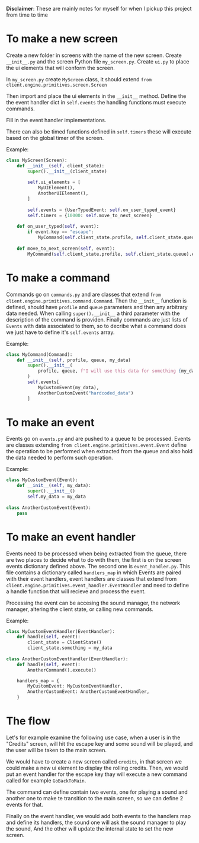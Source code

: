**Disclaimer**: These are mainly notes for myself for when I pickup this project from time to time

# To make a new screen

Create a new folder in screens with the name of the new screen.
Create `__init__.py` and the screen Python file `my_screen.py`.
Create `ui.py` to place the ui elements that will conform the screen.

In `my_screen.py` create `MyScreen` class, it should extend `from client.engine.primitives.screen.Screen`

Then import and place the ui elements in the `__init__` method.
Define the the event handler dict in `self.events` the handling functions must execute commands.

Fill in the event handler implementations.

There can also be timed functions defined in `self.timers` these will execute based on the global timer of the screen.

Example:

```python
class MyScreen(Screen):
    def __init__(self, client_state):
        super().__init__(client_state)
        
        self.ui_elements = [
            MyUIElement(),
            AnotherUIElement(),
        ]
        
        self.events = {UserTypedEvent: self.on_user_typed_event}
        self.timers = {10000: self.move_to_next_screen}
        
    def on_user_typed(self, event):
        if event.key == "escape":
            MyCommand(self.client_state.profile, self.client_state.queue).execute()
            
    def move_to_next_screen(self, event):
        MyCommand(self.client_state.profile, self.client_state.queue).execute()
```

# To make a command

Commands go on `commands.py` and are classes that extend `from client.engine.primitives.command.Command`.
Then the `__init__` function is defined, should have `profile` and `queue` parameters and then any arbitrary data needed.
When calling `super().__init__` a third parameter with the description of the command is providen.
Finally commands are just lists of `Events` with data associated to them, so to decribe what a command does we just have to define it's `self.events` array.

Example:

```python
class MyCommand(Command):
    def __init__(self, profile, queue, my_data)
        super().__init__(
            profile, queue, f"I will use this data for something {my_data}"
        )
        self.events[
            MyCustomEvent(my_data),
            AnotherCustomEvent("hardcoded_data")
        ]
```

# To make an event

Events go on `events.py` and are pushed to a queue to be processed. Events are classes
extending `from client.engine.primitives.event.Event` define the operation to be performed when extracted from the queue and also hold the data needed to perform such operation.


Example:

```python
class MyCustomEvent(Event):
    def __init__(self, my_data):
        super().__init__()
        self.my_data = my_data
        
class AnotherCustomEvent(Event):
    pass
```

# To make an event handler

Events need to be processed when being extracted from the queue, there are two places to decide what to do with them, the first is on the screen events dictionary defined above. The second one is `event_handler.py`.
This file contains a dictionary called `handlers_map` in which Events are paired with their event handlers, event handlers are classes that extend from `client.engine.primitives.event_handler.EventHandler` and need to define a handle function that will recieve and process the event.

Processing the event can be accesing the sound manager, the network manager, altering the client state, or calling new commands.

Example:

```python
class MyCustomEventHandler(EventHandler):
    def handle(self, event):
        client_state = ClientState()
        client_state.something = my_data
        
class AnotherCustomEventHandler(EventHandler):
    def handle(self, event):
        AnotherCommand().execute()
```

```python
    handlers_map = {
        MyCustomEvent: MyCustomEventHandler,
        AnotherCustomEvent: AnotherCustomEventHandler,
    }
```

# The flow

Let's for example examine the following use case, when a user is in the "Credits" screen, will hit the escape key and some sound will be played, and the user will be taken to the main screen.

We would have to create a new screen called `credits`, in that screen we could make a new ui element to display the rolling credits. Then, we would put an event handler for the escape key thay will execute a new command called for example `GoBackToMain`.

The command can define contain two events, one for playing a sound and another one to
make te transition to the main screen, so we can define 2 events for that.

Finally on the event handler, we would add both events to the handlers map and define its handlers, the sound one will ask the sound manager to play the sound, And the other will update the internal state to set the new screen.

